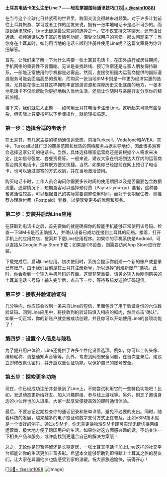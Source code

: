 **土耳其电话卡怎么注册Line？——轻松掌握国际通讯技巧[[TG💪+ @esim1088](https://t.me/s/esim1088)]**

在当今这个全球化日益紧密的世界里，跨国交流变得越来越频繁。对于许多计划前往土耳其旅游、学习或者工作的朋友来说，拥有一张本地电话卡是必不可少的。而提到通讯软件，Line无疑是最受欢迎的选择之一。它不仅支持文字聊天，还有语音通话、视频通话以及丰富的表情包功能，深受全球用户的喜爱。那么问题来了：当你身在土耳其时，如何用当地的电话卡顺利注册并使用Line呢？这篇文章将为你详细解答。

首先，让我们来了解一下为什么需要一张土耳其电话卡。在国外旅行或居住期间，手机网络的重要性不言而喻。无论是查找路线、预订住宿还是与家人朋友保持联系，一部能正常使用的手机都是必需品。然而，直接使用国内运营商提供的国际漫游服务可能会面临高昂的费用，而购买一张当地SIM卡则是一种更为经济实惠的选择。尤其是在像土耳其这样拥有丰富旅游资源和深厚历史文化底蕴的地方，一张本地电话卡不仅能帮助你更好地融入当地生活，还能让你随时与亲朋好友分享你的精彩旅程。

接下来，我们就进入正题——如何用土耳其电话卡注册Line。这听起来可能有些复杂，但实际上只要按照以下步骤操作，就能轻松搞定。

### **第一步：选择合适的电话卡**

在土耳其，有几家主要的移动通信运营商，包括Turkcell、Vodafone和AVEA。其中，Turkcell以其广泛的覆盖范围和优质的网络服务占据主导地位，因此很多游客会选择这家公司的电话卡。当然，具体选择哪家运营商还是要根据个人需求来决定，比如信号强度、套餐资费等。一般来说，建议大家在机场到达大厅内的运营商柜台购买电话卡，这样既方便又快捷。当然，如果你已经提前在网上预订了电话卡，也可以通过邮寄的方式收到，并在当地激活使用。

购买电话卡时，工作人员会询问你需要多长时间的使用期限以及是否需要包含数据流量。通常情况下，短期游客可以选择预付费（Pay-as-you-go）套餐，这种套餐灵活性较高，可以根据自己的实际需要调整使用时间。而对于长期居住者，则推荐办理后付费（Postpaid）套餐，以便享受更多的优惠和服务。

### **第二步：安装并启动Line应用**

在获取到电话卡之后，首先要做的就是确保你的智能手机能够正常使用该号码。检查一下SIM卡是否正确插入，并确认设备已成功连接到土耳其的网络。接着，打开手机上的应用商店，搜索并下载Line应用程序。如果你的手机系统是Android，可以直接从Google Play Store下载；如果是iOS设备，则需要访问App Store进行安装。

下载完成后，启动Line应用。初次使用时，系统会提示你创建一个新的账户或登录已有账户。由于我们目前是在土耳其注册新号，所以选择“创建新账户”选项。此时，你会看到一个输入手机号码的界面。这里非常重要，请务必输入你刚刚购买的土耳其电话卡号码！输入完毕后，点击下一步，等待系统发送验证码短信。

### **第三步：接收并验证验证码**

几分钟内，你应该会收到一条来自Line的短信，里面包含了用于验证身份的六位数验证码。回到Line应用中，将接收到的验证码填入相应的框内，然后点击“确认”。如果一切正常，你的新账户就会被成功创建，并且你可以开始使用Line的各项功能了！

### **第四步：设置个人信息与隐私**

为了提升用户体验，Line还提供了许多个性化设置选项。例如，你可以上传头像、编辑昵称、调整通知声音等等。此外，考虑到网络安全问题，在首次登录后，建议立即修改默认密码，并开启双重认证功能，以保护自己的账号安全。

### **第五步：探索更多功能**

现在，你已经成功注册并登录到了Line上，不妨尝试利用它的一些特色功能吧！比如，发送动态更新给好友、加入兴趣群组、参与线上游戏等。另外，别忘了邀请身边的小伙伴也加入进来，大家一起享受便捷高效的即时通讯体验。

最后，不要忘记定期检查你的通话记录和账单详情，避免不必要的支出。同时，随着科技的发展，越来越多的电子签证和数字支付方式正在普及，比如eSIM技术就是一个很好的例子。通过eSIM卡，你无需更换物理SIM卡即可实现无缝切换网络运营商，极大地方便了跨国用户的生活。如果你对这方面感兴趣的话，不妨关注一下相关产品和服务，或许能找到更适合自己的解决方案哦！

总之，无论你是短暂停留还是长期定居，一张土耳其电话卡加上Line这样的社交平台都能让你的生活更加丰富多彩。希望本文能够帮助到即将踏上土耳其之旅的朋友们，让大家在异国他乡也能感受到家的温暖。祝大家旅途愉快，玩得开心！

[[TG💪+ @esim1088](https://t.me/s/esim1088) ![Image](https://i.postimg.cc/4NQfJmqS/Snipaste-2025-05-13-00-14-12.png)]